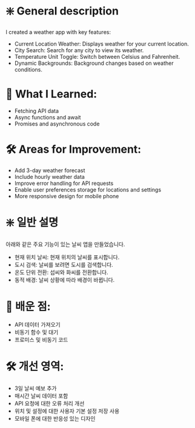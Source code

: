 # ❇️ General description

I created a weather app with key features:
- Current Location Weather: Displays weather for your current location.
- City Search: Search for any city to view its weather.
- Temperature Unit Toggle: Switch between Celsius and Fahrenheit.
- Dynamic Backgrounds: Background changes based on weather conditions.

# 🚀 What I Learned:

- Fetching API data
- Async functions and await
- Promises and asynchronous code

# 🛠️ Areas for Improvement:

- Add 3-day weather forecast
- Include hourly weather data
- Improve error handling for API requests
- Enable user preferences storage for locations and settings
- More responsive design for mobile phone


# ❇️ 일반 설명

아래와 같은 주요 기능이 있는 날씨 앱을 만들었습니다.
- 현재 위치 날씨: 현재 위치의 날씨를 표시합니다.
- 도시 검색: 날씨를 보려면 도시를 검색합니다.
- 온도 단위 전환: 섭씨와 화씨를 전환합니다.
- 동적 배경: 날씨 상황에 따라 배경이 바뀝니다.

# 🚀 배운 점:

- API 데이터 가져오기
- 비동기 함수 및 대기
- 프로미스 및 비동기 코드

# 🛠️ 개선 영역:

- 3일 날씨 예보 추가
- 매시간 날씨 데이터 포함
- API 요청에 대한 오류 처리 개선
- 위치 및 설정에 대한 사용자 기본 설정 저장 사용
- 모바일 폰에 대한 반응성 있는 디자인
